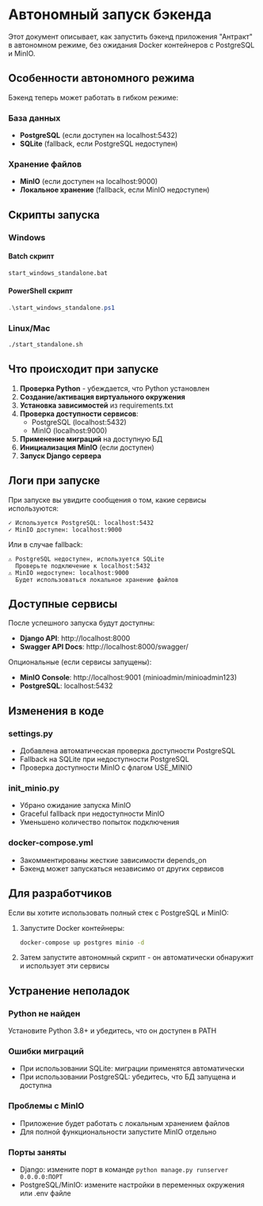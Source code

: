 # Автономный запуск бэкенда

Этот документ описывает, как запустить бэкенд приложения "Антракт" в автономном режиме, без ожидания Docker контейнеров с PostgreSQL и MinIO.

## Особенности автономного режима

Бэкенд теперь может работать в гибком режиме:

### База данных
- **PostgreSQL** (если доступен на localhost:5432)
- **SQLite** (fallback, если PostgreSQL недоступен)

### Хранение файлов
- **MinIO** (если доступен на localhost:9000)
- **Локальное хранение** (fallback, если MinIO недоступен)

## Скрипты запуска

### Windows

#### Batch скрипт
```bash
start_windows_standalone.bat
```

#### PowerShell скрипт
```powershell
.\start_windows_standalone.ps1
```

### Linux/Mac

```bash
./start_standalone.sh
```

## Что происходит при запуске

1. **Проверка Python** - убеждается, что Python установлен
2. **Создание/активация виртуального окружения**
3. **Установка зависимостей** из requirements.txt
4. **Проверка доступности сервисов**:
   - PostgreSQL (localhost:5432)
   - MinIO (localhost:9000)
5. **Применение миграций** на доступную БД
6. **Инициализация MinIO** (если доступен)
7. **Запуск Django сервера**

## Логи при запуске

При запуске вы увидите сообщения о том, какие сервисы используются:

```
✓ Используется PostgreSQL: localhost:5432
✓ MinIO доступен: localhost:9000
```

Или в случае fallback:

```
⚠ PostgreSQL недоступен, используется SQLite
  Проверьте подключение к localhost:5432
⚠ MinIO недоступен: localhost:9000
  Будет использоваться локальное хранение файлов
```

## Доступные сервисы

После успешного запуска будут доступны:

- **Django API**: http://localhost:8000
- **Swagger API Docs**: http://localhost:8000/swagger/

Опциональные (если сервисы запущены):
- **MinIO Console**: http://localhost:9001 (minioadmin/minioadmin123)
- **PostgreSQL**: localhost:5432

## Изменения в коде

### settings.py
- Добавлена автоматическая проверка доступности PostgreSQL
- Fallback на SQLite при недоступности PostgreSQL
- Проверка доступности MinIO с флагом USE_MINIO

### init_minio.py
- Убрано ожидание запуска MinIO
- Graceful fallback при недоступности MinIO
- Уменьшено количество попыток подключения

### docker-compose.yml
- Закомментированы жесткие зависимости depends_on
- Бэкенд может запускаться независимо от других сервисов

## Для разработчиков

Если вы хотите использовать полный стек с PostgreSQL и MinIO:

1. Запустите Docker контейнеры:
   ```bash
   docker-compose up postgres minio -d
   ```

2. Затем запустите автономный скрипт - он автоматически обнаружит и использует эти сервисы

## Устранение неполадок

### Python не найден
Установите Python 3.8+ и убедитесь, что он доступен в PATH

### Ошибки миграций
- При использовании SQLite: миграции применятся автоматически
- При использовании PostgreSQL: убедитесь, что БД запущена и доступна

### Проблемы с MinIO
- Приложение будет работать с локальным хранением файлов
- Для полной функциональности запустите MinIO отдельно

### Порты заняты
- Django: измените порт в команде `python manage.py runserver 0.0.0.0:ПОРТ`
- PostgreSQL/MinIO: измените настройки в переменных окружения или .env файле